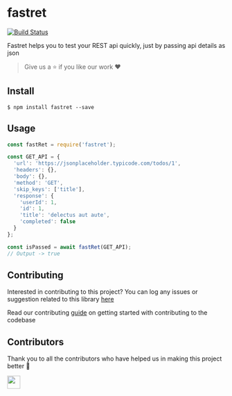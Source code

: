 # fastret

[![Build Status](https://travis-ci.com/arshadkazmi42/fastret.svg?branch=master)](https://travis-ci.com/arshadkazmi42/fastret)

Fastret helps you to test your REST api quickly, just by passing api details as json

> Give us a :star: if you like our work :heart:

## Install

```
$ npm install fastret --save
```

## Usage

```javascript
const fastRet = require('fastret');

const GET_API = {
  'url': 'https://jsonplaceholder.typicode.com/todos/1',
  'headers': {},
  'body': {},
  'method': 'GET',
  'skip_keys': ['title'],
  'response': {
    'userId': 1,
    'id': 1,
    'title': 'delectus aut aute',
    'completed': false
  }
};

const isPassed = await fastRet(GET_API);
// Output -> true
```

## Contributing

Interested in contributing to this project?
You can log any issues or suggestion related to this library [here](https://github.com/arshadkazmi42/fastret/issues/new)

Read our contributing [guide](CONTRIBUTING.md) on getting started with contributing to the codebase

## Contributors

Thank you to all the contributors who have helped us in making this project better :raised_hands:

<a href="https://github.com/arshadkazmi42"><img src="https://github.com/arshadkazmi42.png" width="30" /></a>
